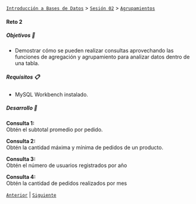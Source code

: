 [`Introducción a Bases de Datos`](../../../README.md) > [`Sesión 02`](../../README.md) > [`Agrupamientos`](../README.md)

#### Reto 2

##### Objetivos 🎯

- Demostrar cómo se pueden realizar consultas aprovechando las funciones de agregación y agrupamiento para analizar datos dentro de una tabla.

##### Requisitos 📋

- MySQL Workbench instalado.

##### Desarrollo 🚀

**Consulta 1:**   
Obtén el subtotal promedio por pedido.

**Consulta 2:**   
Obtén la cantidad máxima y mínima de pedidos de un producto.

**Consulta 3:**   
Obtén el número de usuarios registrados por año

**Consulta 4:**   
Obtén la cantidad de pedidos realizados por mes

[`Anterior`](../ejemplo02/README.md) | [`Siguiente`](../../tema03/README.md)
